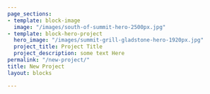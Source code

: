 ```yaml
---
page_sections:
- template: block-image
  image: "/images/south-of-summit-hero-2500px.jpg"
- template: block-hero-project
  hero_image: "/images/summit-grill-gladstone-hero-1920px.jpg"
  project_title: Project Title
  project_description: some text Here
permalink: "/new-project/"
title: New Project
layout: blocks

---
```

